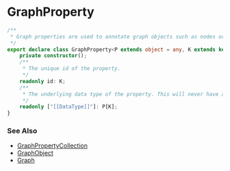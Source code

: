 # GraphProperty
```ts
/**
 * Graph properties are used to annotate graph objects such as nodes or links.
 */
export declare class GraphProperty<P extends object = any, K extends keyof P = keyof P> {
    private constructor();
    /**
     * The unique id of the property.
     */
    readonly id: K;
    /**
     * The underlying data type of the property. This will never have a value and is only used for type checking and type inference purposes.
     */
    readonly ["[[DataType]]"]: P[K];
}
```

### See Also
* [GraphPropertyCollection](graphPropertyCollection.ts)
* [GraphObject](graphObject.ts)
* [Graph](graph.ts)